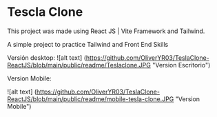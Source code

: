 # Tescla Clone 

This project was made using React JS | Vite Framework and Tailwind.

A simple project to practice Tailwind and Front End Skills

Versión desktop:
![alt text] (https://github.com/OliverYR03/TeslaClone-ReactJS/blob/main/public/readme/Teslaclone.JPG "Version Escritorio")


Version Mobile:

![alt text] (https://github.com/OliverYR03/TeslaClone-ReactJS/blob/main/public/readme/mobile-tesla-clone.JPG "Version Mobile")
